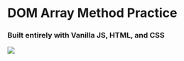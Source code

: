 # DOM Array Method Practice

### Built entirely with Vanilla JS, HTML, and CSS

<img src="https://github.com/RobbieProkop/25_vanilla_js_micro_projects/blob/master/dom_array_methods/dom_array_screen.png" />
